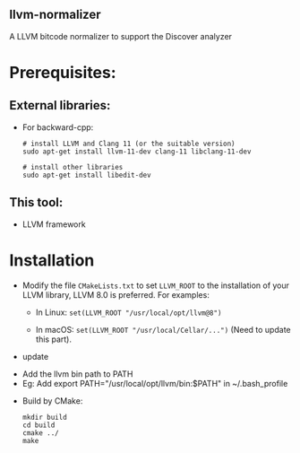llvm-normalizer
--------------------------------

A LLVM bitcode normalizer to support the Discover analyzer

# Prerequisites:

## External libraries:

- For backward-cpp:

  ```
  # install LLVM and Clang 11 (or the suitable version)
  sudo apt-get install llvm-11-dev clang-11 libclang-11-dev

  # install other libraries
  sudo apt-get install libedit-dev

  ```

## This tool:

- LLVM framework


# Installation

- Modify the file `CMakeLists.txt` to set `LLVM_ROOT` to the installation of
  your LLVM library, LLVM 8.0 is preferred. For examples:

  + In Linux: `set(LLVM_ROOT "/usr/local/opt/llvm@8")`

  + In macOS: `set(LLVM_ROOT "/usr/local/Cellar/...")` (Need to update this
    part).


- update
 + Add the llvm bin path to PATH
 + Eg: Add export PATH="/usr/local/opt/llvm/bin:$PATH" in  ~/.bash_profile

- Build by CMake:

  ```
  mkdir build
  cd build
  cmake ../
  make
  ```

